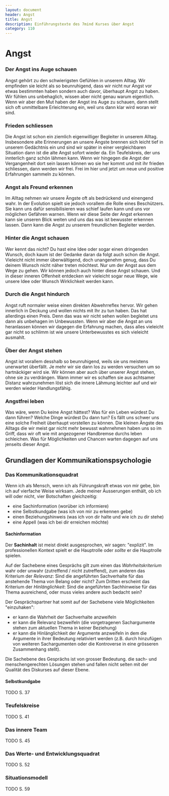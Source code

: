 ```yaml
---
layout: document
header: Angst
title: Angst
description: Einführungstexte des 7mind Kurses über Angst
category: 110
---
```


# Angst

### Der Angst ins Auge schauen

Angst gehört zu den schwierigsten Gefühlen in unserem Alltag. Wir empfinden sie leicht als so beunruhigend, dass wir nicht nur Angst vor etwas bestimmten haben sondern auch davor, überhaupt Angst zu haben. Wir fühlen uns unbehaglich, wissen aber nicht genau warum eigentlich. Wenn wir aber den Mut haben der Angst ins Auge zu schauen, dann stellt sich oft unmittelbare Erleichterung ein, weil uns dann klar wird woran wir sind.

### Frieden schliessen

Die Angst ist schon ein ziemlich eigenwilliger Begleiter in unserem Alltag. Insbesondere alte Erinnerungen an unsere Ängste brennen sich leicht tief in unserem Gedächtnis ein und sind wir später in einer vergleichbaren Situation dann ist die alte Angst sofort wieder da. Ein Teufelskreis, der uns innterlich ganz schön lähmen kann. Wenn wir hingegen die Angst der Vergangenheit dort sein lassen können wo sie her kommt und mit ihr frieden schliessen, dann werden wir frei. Frei im hier und jetzt um neue und positive Erfahrungen sammeln zu können.

### Angst als Freund erkennen

Im Alltag nehmen wir unsere Ängste oft als bedrückend und einengend wahr. In der Evolution spielt sie jedoch vorallem die Rolle eines Beschützers. Sie kann uns dafür sensibilisieren was schief laufen kann und uns vor möglichen Gefähren warnen. Wenn wir diese Seite der Angst erkennen kann sie unseren Blick weiten und uns das was ist bewusster erkennen lassen. Dann kann die Angst zu unserem freundlichen Begleiter werden.

### Hinter die Angst schauen

Wer kennt das nicht? Du hast eine Idee oder sogar einen dringenden Wunsch, doch kaum ist der Gedanke daran da folgt auch schon die Angst. Vieleicht nicht immer überwältigend, doch unangenehm genug, dass Du deinem Wunsch nicht näher treten möchtest. Nur um der Angst aus dem Wege zu gehen. Wir können jedoch auch hinter diese Angst schauen. Und in dieser inneren Offenheit entdecken wir vieleicht sogar neue Wege, wie unsere Idee oder Wunsch Wirklichkeit werden kann.

### Durch die Angst hindurch

Angst ruft normaler weise einen direkten Abwehrreflex hervor. Wir gehen innerlich in Deckung und wollen nichts mit Ihr zu tun haben. Das hat allerdings einen Preis. Denn das was wir nicht sehen wollen begleitet uns dann als unbehagen im Unbewussten. Wenn wir aber die Angst an uns heranlassen können wir dagegen die Erfahrung machen, dass alles vieleicht gar nicht so schlimm ist wie unsere Unterbewusstes es sich vieleicht ausmahlt.

### Über der Angst stehen

Angst ist vorallem desshalb so beunruhigend, weils sie uns meistens unerwartet überfällt. Je mehr wir sie dann los zu werden versuchen um so hartnäckiger wird sie. Wir können aber auch über unserer Angst stehen, ohne sie zu verdrängen. Wann immer wir es schaffen sie aus achtsamer Distanz wahrzunehmen löst sich die innere Lähmung leichter auf und wir werden wieder Handlungsfähig.

### Angstfrei leben

Was wäre, wenn Du keine Angst hättest? Was für ein Leben würdest Du dann führen? Welche Dinge würdest Du dann tun? Es fällt uns schwer uns eine solche Freiheit überhaupt vorstellen zu können. Die kleinen Ängste des Alltags die wir meist gar nicht mehr bewusst wahrnehmen haben uns so im Griff, dass wir oft wie mit angezogener Handbremse durchs leben schleichen. Was für Möglichkeiten und Chancen warten dagegen auf uns jenseits dieser Angst.

## Grundlagen der Kommunikationspsychologie

### Das Kommunikationsquadrat

Wenn ich als Mensch, wenn ich als Führungskraft etwas von mir gebe, bin ich auf vierfache Weise wirksam. Jede meiner Äusserungen enthält, ob ich will oder nicht, vier Botschaften gleichzeitig:

* eine Sachinformation (worüber ich informiere)
* eine Selbstkundgabe (was ich von mir zu erkennen gebe)
* einen Beziehungshinweis (was ich von dir halte und wie ich zu dir stehe)
* eine Appell (was ich bei dir erreichen möchte)

#### Sachinformation

Der **Sachinhalt** ist meist direkt ausgesprochen, wir sagen: "explizit". Im professionellen Kontext spielt er die Hauptrolle oder *sollte* er die Hauptrolle spielen.

Auf der Sachebene eines Gesprächs gilt zum einen das *Wahrheitskriterium* wahr oder unwahr (zutreffend / nicht zutreffend), zum anderen das Kriterium der *Relevanz*: Sind die angeführten Sachverhalte für das anstehende Thema von Belang oder nicht? Zum Dritten erscheint das Kriterium der *Hinlänglichkeit*: Sind die angeführten Sachhinweise für das Thema ausreichend, oder muss vieles andere auch bedacht sein?

Der Gesprächspartner hat somit auf der Sachebene viele Möglichkeiten "einzuhaken":

 * er kann die Wahrheit der Sachverhalte anzweifeln
 * er kann die Relevanz bezweifeln (die vorgetragenen Sachargumente stehen zum aktuellen Thema in keiner Beziehung)
 * er kann die Hinlänglichkeit der Argumente anzweifeln in dem die Argumente in ihrer Bedeutung relativiert werden (z.B. durch hinzufügen von weiteren Sachargumenten oder die Kontroverse in eine grösseren Zusammenhang stellt).

Die Sachebene des Gesprächs ist von grosser Bedeutung. die sach- und menschengerechten Lösungen stehen und fallen nicht selten mit der Qualität des Diskurses auf dieser Ebene.

#### Selbstkundgabe

TODO S. 37

### Teufelskreise

TODO S. 41

### Das innere Team

TODO S. 45

### Das Werte- und Entwicklungsquadrat

TODO S. 52

### Situationsmodell

TODO S. 59


